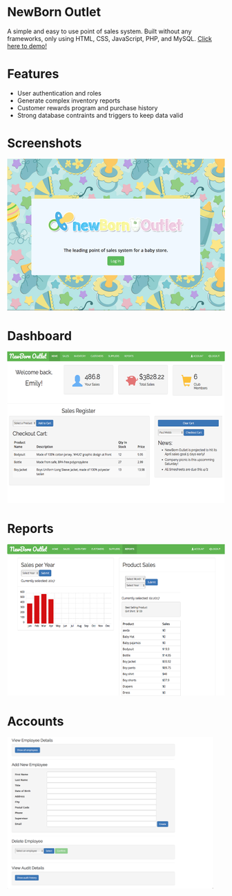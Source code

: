 # NewBorn Outlet
A simple and easy to use point of sales system. Built without any frameworks, only using HTML, CSS, JavaScript, PHP, and MySQL. <a href="http://newbornoutlet.com">Click here to demo!</a>

# Features
<ul>
    <li>User authentication and roles</li>
    <li>Generate complex inventory reports</li>
    <li>Customer rewards program and purchase history</li>
    <li>Strong database contraints and triggers to keep data valid</li>
</ul>

# Screenshots

<img src="/NewbornOutletImages/login.png" alt="Smiley face" height=350>

# Dashboard

<img src="/NewbornOutletImages/dashboard.png" alt="Smiley face" height=350>

# Reports

<img src="/NewbornOutletImages/reports.png" alt="Smiley face" height=350>

# Accounts

<img src="/NewbornOutletImages/account_one.png" alt="Smiley face" height=350>